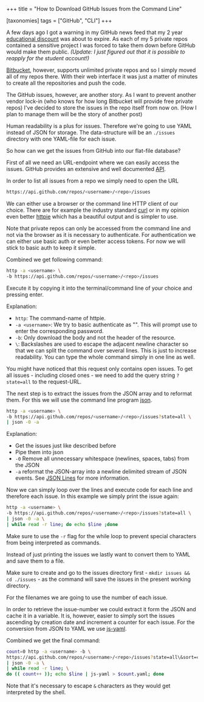 +++
title = "How to Download GitHub Issues from the Command Line"

[taxonomies]
tags = ["GitHub", "CLI"]
+++

A few days ago I got a warning in my GitHub news feed that my 2 year
[educational discount](https://education.github.com/discount_requests/new) was about to expire.
As each of my 5 private repos contained a sensitive project I was forced to take them down
before GitHub would make them public.
*(Update: I just figured out that it is possible to reapply for the student account!)*

[Bitbucket](https://bitbucket.com), however, supports unlimited private repos and so
I simply moved all of my repos there.
With their web interface it was just a matter of minutes to create all the repositories and push the code.

The GitHub issues, however, are another story.
As I want to prevent another vendor lock-in (who knows for how long Bitbucket will provide free private repos)
I've decided to store the issues in the repo itself from now on.
(How I plan to manage them will be the story of another post)

Human readability is a plus for issues.
Therefore we're going to use YAML instead of JSON for storage.
The data-structure will be an `./issues` directory with one YAML-file for each issue.

So how can we get the issues from GitHub into our flat-file database?

First of all we need an URL-endpoint where we can easily access the issues.
GitHub provides an extensive and well documented [API](https://developer.github.com/v3).

In order to list all issues from a repo we simply need to open the URL

```sh
https://api.github.com/repos/<username>/<repo>/issues
```

We can either use a browser or the command line HTTP client of our choice.
There are for example the industry standard [curl](http://curl.haxx.se) or in my opinion even better
[httpie](https://github.com/jakubroztocil/httpie) which has a beautiful output and is simpler to use.

Note that private repos can only be accessed from the command line and not via the browser
as it is necessary to authenticate.
For authentication we can either use basic auth or even better access tokens.
For now we will stick to basic auth to keep it simple.

Combined we get following command:

```sh
http -a <username> \
-b https://api.github.com/repos/<username>/<repo>/issues
```

Execute it by copying it into the terminal/command line of your choice and pressing enter.

Explanation:

- `http`: The command-name of httpie.
- `-a <username>`: We try to basic authenticate as "<username>".
  This will prompt use to enter the corresponding password.
- `-b`: Only download the body and not the header of the resource.
- `\`: Backslashes are used to escape the adjacent newline character so that we can split the command over several lines.
  This is just to increase readability.
  You can type the whole command simply in one line as well.

You might have noticed that this request only contains open issues.
To get all issues - including closed ones - we need to add the query string `?state=all` to the request-URL.

The next step is to extract the issues from the JSON array and to reformat them.
For this we will use the command line program [json](https://github.com/trentm/json).

```sh
http -a <username> \
-b https://api.github.com/repos/<username>/<repo>/issues?state=all \
| json -0 -a
```

Explanation:

- Get the issues just like described before
- Pipe them into json
- `-0` Remove all unnecessary whitespace (newlines, spaces, tabs) from the JSON
- `-a` reformat the JSON-array into a newline delimited stream of JSON events.
  See [JSON Lines](http://jsonlines.org) for more information.

Now we can simply loop over the lines and execute code for each line and therefore each issue.
In this example we simply print the issue again:

```sh
http -a <username> \
-b https://api.github.com/repos/<username>/<repo>/issues?state=all \
| json -0 -a \
| while read -r line; do echo $line ;done
```

Make sure to use the `-r` flag for the while loop to prevent special characters from being interpreted as commands.

Instead of just printing the issues we lastly want to convert them to YAML and save them to a file.

Make sure to create and go to the issues directory first - `mkdir issues && cd ./issues` - as the command
will save the issues in the present working directory.

For the filenames we are going to use the number of each issue.

In order to retrieve the issue-number we could extract it form the JSON and cache it in a variable.
It is, however, easier to simply sort the issues ascending by creation date and increment a counter for each issue.
For the conversion from JSON to YAML we use [js-yaml](https://github.com/nodeca/js-yaml).

Combined we get the final command:


```sh
count=0 http -a <username> -b \
https://api.github.com/repos/<username>/<repo>/issues?state=all\&sort=created\&direction=asc \
| json -0 -a \
| while read -r line; \
do (( count++ )); echo $line | js-yaml > $count.yaml; done
```

Note that it's necessary to escape `&` characters as they would get interpreted by the shell.
